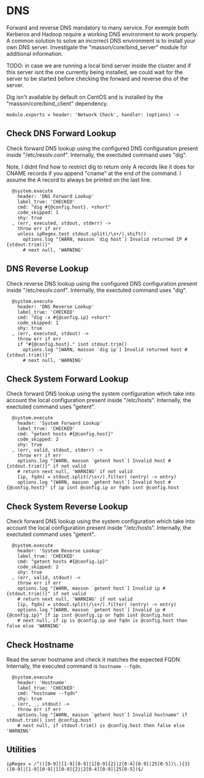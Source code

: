 
# DNS

Forward and reverse DNS mandatory to many service. For exemple both Kerberos 
and Hadoop require a working DNS environment to work properly. A common 
solution to solve an incorrect DNS environment is to install your own DNS 
server. Investigate the "masson/core/bind_server" module for additional 
information.

TODO: in case we are running a local bind server inside the cluster and if this 
server isnt the one currently being installed, we could wait for the server to 
be started before checking the forward and reverse dns of the server.

Dig isn't available by default on CentOS and is installed by the 
"masson/core/bind_client" dependency.

    
    module.exports = header: 'Network Check', handler: (options) ->

## Check DNS Forward Lookup

Check forward DNS lookup using the configured DNS configuration present inside
"/etc/resolv.conf". Internally, the exectuted command uses "dig".

Note, I didnt find how to restrict dig to return only A records like it
does for CNAME records if you append "cname" at the end of the command.
I assume the A record to always be printed on the last line.

      @system.execute
        header: 'DNS Forward Lookup'
        label_true: 'CHECKED'
        cmd: "dig #{@config.host}. +short"
        code_skipped: 1
        shy: true
      , (err, executed, stdout, stderr) ->
        throw err if err
        unless ipRegex.test stdout.split(/\s+/).shift()
          options.log "[WARN, masson `dig host`] Invalid returned IP #{stdout.trim()}"
          # next null, 'WARNING'

## DNS Reverse Lookup

Check reverse DNS lookup using the configured DNS configuration present inside
"/etc/resolv.conf". Internally, the exectuted command uses "dig".

      @system.execute
        header: 'DNS Reverse Lookup'
        label_true: 'CHECKED'
        cmd: "dig -x #{@config.ip} +short"
        code_skipped: 1
        shy: true
      , (err, executed, stdout) ->
        throw err if err
        if "#{@config.host}." isnt stdout.trim()
          options.log "[WARN, masson `dig ip`] Invalid returned host #{stdout.trim()}"
          # next null, 'WARNING'

## Check System Forward Lookup

Check forward DNS lookup using the system configuration which take into account
the local configuration present inside "/etc/hosts". Internally, the exectuted
command uses "getent".

      @system.execute
        header: 'System Forward Lookup'
        label_true: 'CHECKED'
        cmd: "getent hosts #{@config.host}"
        code_skipped: 2
        shy: true
      , (err, valid, stdout, stderr) ->
        throw err if err
        options.log "[WARN, masson `getent host`] Invalid host #{stdout.trim()}" if not valid
        # return next null, 'WARNING' if not valid
        [ip, fqdn] = stdout.split(/\s+/).filter( (entry) -> entry)
        options.log "[WARN, masson `getent host`] Invalid host #{@config.host}" if ip isnt @config.ip or fqdn isnt @config.host

## Check System Reverse Lookup

Check forward DNS lookup using the system configuration which take into account
the local configuration present inside "/etc/hosts". Internally, the exectuted
command uses "getent".

      @system.execute
        header: 'System Reverse Lookup'
        label_true: 'CHECKED'
        cmd: "getent hosts #{@config.ip}"
        code_skipped: 2
        shy: true
      , (err, valid, stdout) ->
        throw err if err
        options.log "[WARN, masson `getent host`] Invalid ip #{stdout.trim()}" if not valid
        # return next null, 'WARNING' if not valid
        [ip, fqdn] = stdout.split(/\s+/).filter( (entry) -> entry)
        options.log "[WARN, masson `getent host`] Invalid ip #{@config.ip}" if ip isnt @config.ip or fqdn isnt @config.host
        # next null, if ip is @config.ip and fqdn is @config.host then false else 'WARNING'

## Check Hostname

Read the server hostname and check it matches the expected FQDN. Internally, 
the executed command is `hostname --fqdn`.

      @system.execute
        header: 'Hostname'
        label_true: 'CHECKED'
        cmd: "hostname --fqdn"
        shy: true
      , (err, _, stdout) ->
        throw err if err
        options.log "[WARN, masson `getent host`] Invalid hostname" if stdout.trim() isnt @config.host
        # next null, if stdout.trim() is @config.host then false else 'WARNING'

## Utilities

    ipRegex = /^(([0-9]|[1-9][0-9]|1[0-9]{2}|2[0-4][0-9]|25[0-5])\.){3}([0-9]|[1-9][0-9]|1[0-9]{2}|2[0-4][0-9]|25[0-5])$/
